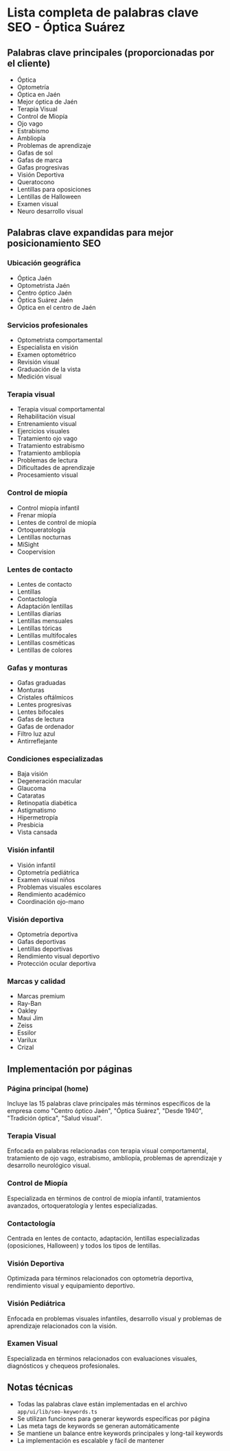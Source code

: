# Lista completa de palabras clave SEO - Óptica Suárez

## Palabras clave principales (proporcionadas por el cliente)

- Óptica
- Optometría
- Óptica en Jaén
- Mejor óptica de Jaén
- Terapia Visual
- Control de Miopía
- Ojo vago
- Estrabismo
- Ambliopía
- Problemas de aprendizaje
- Gafas de sol
- Gafas de marca
- Gafas progresivas
- Visión Deportiva
- Queratocono
- Lentillas para oposiciones
- Lentillas de Halloween
- Examen visual
- Neuro desarrollo visual

## Palabras clave expandidas para mejor posicionamiento SEO

### Ubicación geográfica

- Óptica Jaén
- Optometrista Jaén
- Centro óptico Jaén
- Óptica Suárez Jaén
- Óptica en el centro de Jaén

### Servicios profesionales

- Optometrista comportamental
- Especialista en visión
- Examen optométrico
- Revisión visual
- Graduación de la vista
- Medición visual

### Terapia visual

- Terapia visual comportamental
- Rehabilitación visual
- Entrenamiento visual
- Ejercicios visuales
- Tratamiento ojo vago
- Tratamiento estrabismo
- Tratamiento ambliopía
- Problemas de lectura
- Dificultades de aprendizaje
- Procesamiento visual

### Control de miopía

- Control miopía infantil
- Frenar miopía
- Lentes de control de miopía
- Ortoqueratología
- Lentillas nocturnas
- MiSight
- Coopervision

### Lentes de contacto

- Lentes de contacto
- Lentillas
- Contactología
- Adaptación lentillas
- Lentillas diarias
- Lentillas mensuales
- Lentillas tóricas
- Lentillas multifocales
- Lentillas cosméticas
- Lentillas de colores

### Gafas y monturas

- Gafas graduadas
- Monturas
- Cristales oftálmicos
- Lentes progresivas
- Lentes bifocales
- Gafas de lectura
- Gafas de ordenador
- Filtro luz azul
- Antirreflejante

### Condiciones especializadas

- Baja visión
- Degeneración macular
- Glaucoma
- Cataratas
- Retinopatía diabética
- Astigmatismo
- Hipermetropía
- Presbicia
- Vista cansada

### Visión infantil

- Visión infantil
- Optometría pediátrica
- Examen visual niños
- Problemas visuales escolares
- Rendimiento académico
- Coordinación ojo-mano

### Visión deportiva

- Optometría deportiva
- Gafas deportivas
- Lentillas deportivas
- Rendimiento visual deportivo
- Protección ocular deportiva

### Marcas y calidad

- Marcas premium
- Ray-Ban
- Oakley
- Maui Jim
- Zeiss
- Essilor
- Varilux
- Crizal

## Implementación por páginas

### Página principal (home)

Incluye las 15 palabras clave principales más términos específicos de la empresa como "Centro óptico Jaén", "Óptica Suárez", "Desde 1940", "Tradición óptica", "Salud visual".

### Terapia Visual

Enfocada en palabras relacionadas con terapia visual comportamental, tratamiento de ojo vago, estrabismo, ambliopía, problemas de aprendizaje y desarrollo neurológico visual.

### Control de Miopía

Especializada en términos de control de miopía infantil, tratamientos avanzados, ortoqueratología y lentes especializadas.

### Contactología

Centrada en lentes de contacto, adaptación, lentillas especializadas (oposiciones, Halloween) y todos los tipos de lentillas.

### Visión Deportiva

Optimizada para términos relacionados con optometría deportiva, rendimiento visual y equipamiento deportivo.

### Visión Pediátrica

Enfocada en problemas visuales infantiles, desarrollo visual y problemas de aprendizaje relacionados con la visión.

### Examen Visual

Especializada en términos relacionados con evaluaciones visuales, diagnósticos y chequeos profesionales.

## Notas técnicas

- Todas las palabras clave están implementadas en el archivo `app/ui/lib/seo-keywords.ts`
- Se utilizan funciones para generar keywords específicas por página
- Las meta tags de keywords se generan automáticamente
- Se mantiene un balance entre keywords principales y long-tail keywords
- La implementación es escalable y fácil de mantener
